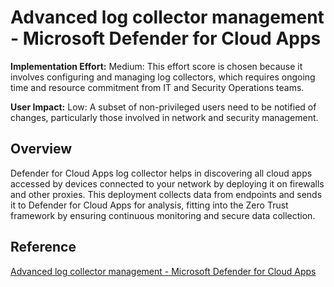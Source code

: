# Advanced log collector management - Microsoft Defender for Cloud Apps

**Implementation Effort:** Medium: This effort score is chosen because it involves configuring and managing log collectors, which requires ongoing time and resource commitment from IT and Security Operations teams.

**User Impact:** Low: A subset of non-privileged users need to be notified of changes, particularly those involved in network and security management.

## Overview
Defender for Cloud Apps log collector helps in discovering all cloud apps accessed by devices connected to your network by deploying it on firewalls and other proxies. This deployment collects data from endpoints and sends it to Defender for Cloud Apps for analysis, fitting into the Zero Trust framework by ensuring continuous monitoring and secure data collection.

## Reference
[Advanced log collector management - Microsoft Defender for Cloud Apps](https://learn.microsoft.com/en-us/defender-cloud-apps/log-collector-advanced-management)
